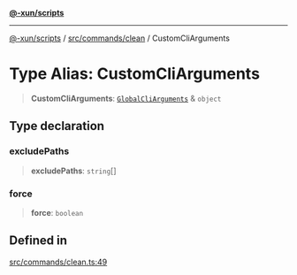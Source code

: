 [**@-xun/scripts**](../../../../README.md)

***

[@-xun/scripts](../../../../README.md) / [src/commands/clean](../README.md) / CustomCliArguments

# Type Alias: CustomCliArguments

> **CustomCliArguments**: [`GlobalCliArguments`](../../../configure/type-aliases/GlobalCliArguments.md) & `object`

## Type declaration

### excludePaths

> **excludePaths**: `string`[]

### force

> **force**: `boolean`

## Defined in

[src/commands/clean.ts:49](https://github.com/Xunnamius/xscripts/blob/2521de366121a50ffeca631b4ec62db9c60657e5/src/commands/clean.ts#L49)
